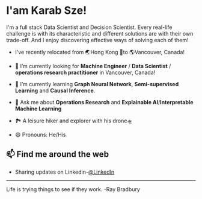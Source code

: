 <h1> I'am Karab Sze! </h1>




I'm a full stack Data Scientist and Decision Scientist. Every real-life challenge is with its characteristic and different solutions are with their own trade-off. And I enjoy discovering effective ways of solving each of them!

-  I've recently relocated from 🌏Hong Kong  🛫to  🌎Vancouver, Canada!

- 🔭 I’m currently looking for **Machine Engineer** / **Data Scientist** / **operations research practitioner** in Vancouver, Canada!
- 🌱 I’m currently learning **Graph Neural Network**, **Semi-supervised Learning** and **Causal Inference**.
- 💬 Ask me about **Operations Research** and **Explainable AI**/**Interpretable Machine Learning** 
- 🏞 A leisure hiker and explorer with his drone🛸
- 😄 Pronouns: He/His

<h2> 📫 Find me around the web </h2>

- Sharing updates on Linkedin-<a href="https://www.linkedin.com/in/karab-sze/">@LinkedIn</a>

---
Life is trying things to see if they work. -Ray Bradbury

<!--
**karabC/karabC** is a ✨ _special_ ✨ repository because its `README.md` (this file) appears on your GitHub profile.

Here are some ideas to get you started:

- 🔭 I’m currently working on ...
- 🌱 I’m currently learning ...
- 👯 I’m looking to collaborate on ...
- 🤔 I’m looking for help with ...
- 💬 Ask me about ...
-  How to reach me: ...
- 😄 Pronouns: ...
- ⚡ Fun fact: ...
-->

